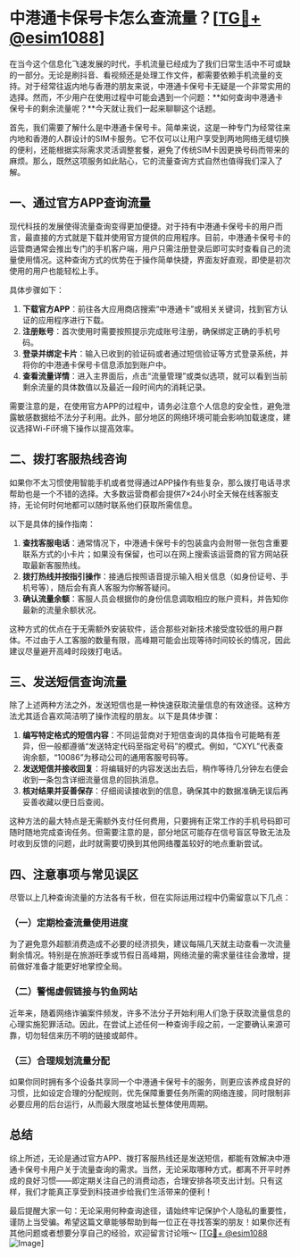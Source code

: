 # 中港通卡保号卡怎么查流量？[[TG💪+ @esim1088](https://t.me/s/esim1088)]

在当今这个信息化飞速发展的时代，手机流量已经成为了我们日常生活中不可或缺的一部分。无论是刷抖音、看视频还是处理工作文件，都需要依赖手机流量的支持。对于经常往返内地与香港的朋友来说，中港通卡保号卡无疑是一个非常实用的选择。然而，不少用户在使用过程中可能会遇到一个问题：**如何查询中港通卡保号卡的剩余流量呢？**今天就让我们一起来聊聊这个话题。

首先，我们需要了解什么是中港通卡保号卡。简单来说，这是一种专门为经常往来内地和香港的人群设计的SIM卡服务。它不仅可以让用户享受到两地网络无缝切换的便利，还能根据实际需求灵活调整套餐，避免了传统SIM卡因更换号码而带来的麻烦。那么，既然这项服务如此贴心，它的流量查询方式自然也值得我们深入了解。

## 一、通过官方APP查询流量

现代科技的发展使得流量查询变得更加便捷。对于持有中港通卡保号卡的用户而言，最直接的方式就是下载并使用官方提供的应用程序。目前，中港通卡保号卡的运营商通常会推出专门的手机客户端，用户只需注册登录后即可实时查看自己的流量使用情况。这种查询方式的优势在于操作简单快捷，界面友好直观，即使是初次使用的用户也能轻松上手。

具体步骤如下：

1. **下载官方APP**：前往各大应用商店搜索“中港通卡”或相关关键词，找到官方认证的应用程序进行下载。
2. **注册账号**：首次使用时需要按照提示完成账号注册，确保绑定正确的手机号码。
3. **登录并绑定卡片**：输入已收到的验证码或者通过短信验证等方式登录系统，并将你的中港通卡保号卡信息添加到账户中。
4. **查看流量详情**：进入主界面后，点击“流量管理”或类似选项，就可以看到当前剩余流量的具体数值以及最近一段时间内的消耗记录。

需要注意的是，在使用官方APP的过程中，请务必注意个人信息的安全性，避免泄露敏感数据给不法分子利用。此外，部分地区的网络环境可能会影响加载速度，建议选择Wi-Fi环境下操作以提高效率。

## 二、拨打客服热线咨询

如果你不太习惯使用智能手机或者觉得通过APP操作有些复杂，那么拨打电话寻求帮助也是一个不错的选择。大多数运营商都会提供7×24小时全天候在线客服支持，无论何时何地都可以随时联系他们获取所需信息。

以下是具体的操作指南：

1. **查找客服电话**：通常情况下，中港通卡保号卡的包装盒内会附带一张包含重要联系方式的小卡片；如果没有保留，也可以在网上搜索该运营商的官方网站获取最新客服热线。
2. **拨打热线并按指引操作**：接通后按照语音提示输入相关信息（如身份证号、手机号等），随后会有真人客服为你解答疑问。
3. **确认流量余额**：客服人员会根据你的身份信息调取相应的账户资料，并告知你最新的流量余额状况。

这种方式的优点在于无需额外安装软件，适合那些对新技术接受度较低的用户群体。不过由于人工客服的数量有限，高峰期可能会出现等待时间较长的情况，因此建议尽量避开高峰时段拨打电话。

## 三、发送短信查询流量

除了上述两种方法之外，发送短信也是一种快速获取流量信息的有效途径。这种方法尤其适合喜欢简洁明了操作流程的朋友。以下是具体步骤：

1. **编写特定格式的短信内容**：不同运营商对于短信查询的具体指令可能略有差异，但一般都遵循“发送特定代码至指定号码”的模式。例如，“CXYL”代表查询余额，“10086”为移动公司的通用客服号码等。
2. **发送短信并接收回复**：将编辑好的内容发送出去后，稍作等待几分钟左右便会收到一条包含详细流量信息的回执消息。
3. **核对结果并妥善保存**：仔细阅读接收到的信息，确保其中的数据准确无误后再妥善收藏以便日后查阅。

这种方法的最大特点是无需额外支付任何费用，只要拥有正常工作的手机号码即可随时随地完成查询任务。但需要注意的是，部分地区可能存在信号盲区导致无法及时收到反馈的问题，此时就需要切换到其他网络覆盖较好的地点重新尝试。

## 四、注意事项与常见误区

尽管以上几种查询流量的方法各有千秋，但在实际运用过程中仍需留意以下几点：

### （一）定期检查流量使用进度

为了避免意外超额消费造成不必要的经济损失，建议每隔几天就主动查看一次流量剩余情况。特别是在旅游旺季或节假日高峰期，网络流量的需求量往往会激增，提前做好准备才能更好地掌控全局。

### （二）警惕虚假链接与钓鱼网站

近年来，随着网络诈骗案件频发，许多不法分子开始利用人们急于获取流量信息的心理实施犯罪活动。因此，在尝试上述任何一种查询手段之前，一定要确认来源可靠，切勿轻信来历不明的链接或邮件。

### （三）合理规划流量分配

如果你同时拥有多个设备共享同一个中港通卡保号卡的服务，则更应该养成良好的习惯，比如设定合理的分配规则，优先保障重要任务所需的网络连接，同时限制非必要应用的后台运行，从而最大限度地延长整体使用周期。

## 总结

综上所述，无论是通过官方APP、拨打客服热线还是发送短信，都能有效解决中港通卡保号卡用户关于流量查询的需求。当然，无论采取哪种方式，都离不开平时养成的良好习惯——即定期关注自己的消费动态，合理安排各项支出计划。只有这样，我们才能真正享受到科技进步给我们生活带来的便利！

最后提醒大家一句：无论采用何种查询途径，请始终牢记保护个人隐私的重要性，谨防上当受骗。希望这篇文章能够帮助到每一位正在寻找答案的朋友！如果你还有其他问题或者想要分享自己的经验，欢迎留言讨论哦～ [[TG💪+ @esim1088](https://t.me/s/esim1088) ![Image](https://i.postimg.cc/4NQfJmqS/Snipaste-2025-05-13-00-14-12.png)]